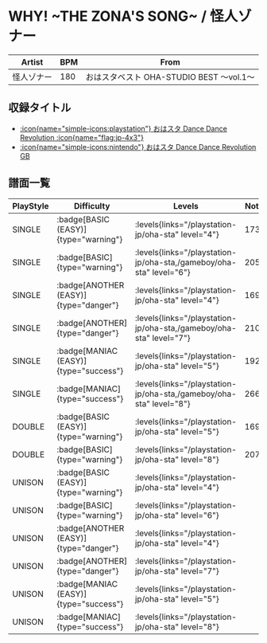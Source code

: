 # WHY! \~THE ZONA'S SONG\~ / 怪人ゾナー

|Artist|BPM|From|
|------|---|----|
|怪人ゾナー|180|おはスタベスト OHA-STUDIO BEST ～vol.1～|

## 収録タイトル

- [:icon{name="simple-icons:playstation"} おはスタ Dance Dance Revolution :icon{name="flag:jp-4x3"}](/playstation-jp/oha-sta)
- [:icon{name="simple-icons:nintendo"} おはスタ Dance Dance Revolution GB](/gameboy/oha-sta)

## 譜面一覧

|PlayStyle|Difficulty|Levels|Notes|Movie|
|---------|----------|------|-----|-----|
|SINGLE| :badge[BASIC (EASY)]{type="warning"}| :levels{links="/playstation-jp/oha-sta" level="4"}|173/0||
|SINGLE| :badge[BASIC]{type="warning"}| :levels{links="/playstation-jp/oha-sta,/gameboy/oha-sta" level="6"}|205/0||
|SINGLE| :badge[ANOTHER (EASY)]{type="danger"}| :levels{links="/playstation-jp/oha-sta" level="4"}|169/0||
|SINGLE| :badge[ANOTHER]{type="danger"}| :levels{links="/playstation-jp/oha-sta,/gameboy/oha-sta" level="7"}|210/0||
|SINGLE| :badge[MANIAC (EASY)]{type="success"}| :levels{links="/playstation-jp/oha-sta" level="5"}|192/0||
|SINGLE| :badge[MANIAC]{type="success"}| :levels{links="/playstation-jp/oha-sta,/gameboy/oha-sta" level="8"}|266/0||
|DOUBLE| :badge[BASIC (EASY)]{type="warning"}| :levels{links="/playstation-jp/oha-sta" level="5"}|169/0||
|DOUBLE| :badge[BASIC]{type="warning"}| :levels{links="/playstation-jp/oha-sta" level="8"}|207/0||
|UNISON| :badge[BASIC (EASY)]{type="warning"}| :levels{links="/playstation-jp/oha-sta" level="4"}|||
|UNISON| :badge[BASIC]{type="warning"}| :levels{links="/playstation-jp/oha-sta" level="6"}|||
|UNISON| :badge[ANOTHER (EASY)]{type="danger"}| :levels{links="/playstation-jp/oha-sta" level="4"}|||
|UNISON| :badge[ANOTHER]{type="danger"}| :levels{links="/playstation-jp/oha-sta" level="7"}|||
|UNISON| :badge[MANIAC (EASY)]{type="success"}| :levels{links="/playstation-jp/oha-sta" level="5"}|||
|UNISON| :badge[MANIAC]{type="success"}| :levels{links="/playstation-jp/oha-sta" level="8"}|||
